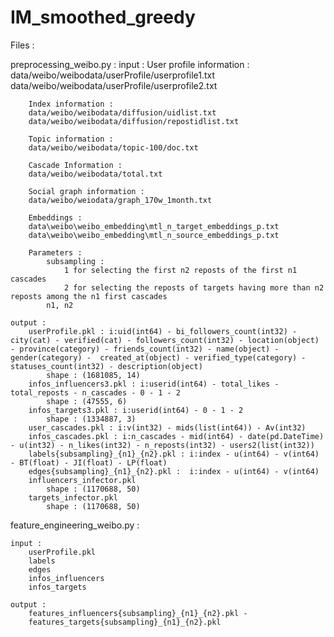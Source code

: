 # IM_smoothed_greedy
 
Files : 

preprocessing_weibo.py : 
    input :
        User profile information : 
        data/weibo/weibodata/userProfile/userprofile1.txt
        data/weibo/weibodata/userProfile/userprofile2.txt
        
        Index information : 
        data/weibo/weibodata/diffusion/uidlist.txt
        data/weibo/weibodata/diffusion/repostidlist.txt
        
        Topic information :
        data/weibo/weibodata/topic-100/doc.txt
        
        Cascade Information : 
        data/weibo/weibodata/total.txt

        Social graph information : 
        data/weibo/weiodata/graph_170w_1month.txt

        Embeddings : 
        data\weibo\weibo_embedding\mtl_n_target_embeddings_p.txt
        data\weibo\weibo_embedding\mtl_n_source_embeddings_p.txt

        Parameters : 
            subsampling :
                1 for selecting the first n2 reposts of the first n1 cascades
                2 for selecting the reposts of targets having more than n2 reposts among the n1 first cascades
            n1, n2

    output :
        userProfile.pkl : i:uid(int64) - bi_followers_count(int32) - city(cat) - verified(cat) - followers_count(int32) - location(object) - province(category) - friends_count(int32) - name(object) - gender(category) -  created_at(object) - verified_type(category) -  statuses_count(int32) - description(object)
            shape : (1681085, 14)
        infos_influencers3.pkl : i:userid(int64) - total_likes - total_reposts - n_cascades - 0 - 1 - 2 
            shape : (47555, 6)
        infos_targets3.pkl : i:userid(int64) - 0 - 1 - 2
            shape : (1334887, 3)
        user_cascades.pkl : i:v(int32) - mids(list(int64)) - Av(int32)
        infos_cascades.pkl : i:n_cascades - mid(int64) - date(pd.DateTime) - u(int32) - n_likes(int32) - n_reposts(int32) - users2(list(int32))
        labels{subsampling}_{n1}_{n2}.pkl : i:index - u(int64) - v(int64) - BT(float) - JI(float) - LP(float)
        edges{subsampling}_{n1}_{n2}.pkl :  i:index - u(int64) - v(int64)
        influencers_infector.pkl 
            shape : (1170688, 50)
        targets_infector.pkl
            shape : (1170688, 50)

feature_engineering_weibo.py : 
    
    input : 
        userProfile.pkl
        labels
        edges
        infos_influencers
        infos_targets

    output : 
        features_influencers{subsampling}_{n1}_{n2}.pkl - 
        features_targets{subsampling}_{n1}_{n2}.pkl
